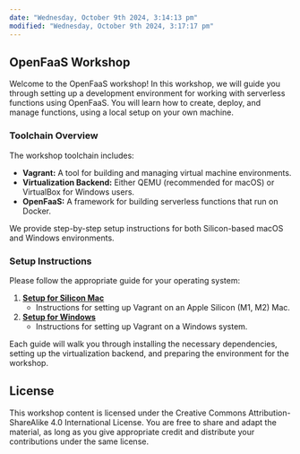 ```yaml
---
date: "Wednesday, October 9th 2024, 3:14:13 pm"
modified: "Wednesday, October 9th 2024, 3:17:17 pm"
---
```


## OpenFaaS Workshop

Welcome to the OpenFaaS workshop! In this workshop, we will guide you through setting up a development environment for working with serverless functions using OpenFaaS. You will learn how to create, deploy, and manage functions, using a local setup on your own machine.

### Toolchain Overview

The workshop toolchain includes:

- **Vagrant:** A tool for building and managing virtual machine environments.
- **Virtualization Backend:** Either QEMU (recommended for macOS) or VirtualBox for Windows users.
- **OpenFaaS:** A framework for building serverless functions that run on Docker.

We provide step-by-step setup instructions for both Silicon-based macOS and Windows environments.

### Setup Instructions

Please follow the appropriate guide for your operating system:

1.  [**Setup for Silicon Mac**](src/branch/master/Install%20Vagrant%20on%20Windows.md)
    - Instructions for setting up Vagrant on an Apple Silicon (M1, M2) Mac.
2.  [**Setup for Windows**](src/branch/master/Install%20Vagrant%20on%20Windows.md)
    - Instructions for setting up Vagrant on a Windows system.

Each guide will walk you through installing the necessary dependencies, setting up the virtualization backend, and preparing the environment for the workshop.

## License

This workshop content is licensed under the Creative Commons Attribution-ShareAlike 4.0 International License. You are free to share and adapt the material, as long as you give appropriate credit and distribute your contributions under the same license.
